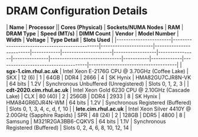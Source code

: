 # DRAM Configuration Details

| **Name**              | **Processor**                                   || **Cores (Physical)** | **Sockets/NUMA Nodes** | **RAM**    | **DRAM Type**       | **Speed (MT/s)** | **DIMM Count** | **Vendor**    | **Model Number**             | **Width** | **Voltage** | **Type Detail**                     | **Slots Used**                     |
|-----------------------|-----------------------------------------------|----------------------|-------------------------|------------|---------------------|------------------|----------------|---------------|------------------------------|-----------|-------------|-------------------------------------|-------------------------------------|
| **sgx-1.cim.rhul.ac.uk** | Intel Xeon E-2176G CPU @ 3.70GHz (Coffee Lake) | SKX | 12 (6)              | 1                       | 64GB       | DDR4               | 2666             | 4              | SK Hynix     | HMA82GU7CJR8N-VK            | 64 bits   | 1.2V        | Synchronous Unbuffered (Unregistered) | Slots 0, 1, 2, 3                  |
| **cdt-2020.cim.rhul.ac.uk** | Intel Xeon Gold 6230 CPU @ 2.10GHz (Cascade Lake) | CLX | 80 (40)             | 2                       | 256GB      | DDR4               | 2933             | 8              | SK Hynix     | HMA84GR6DJR4N-WM            | 64 bits   | 1.2V        | Synchronous Registered (Buffered)   | Slots 0, 1, 3, 4, c, d, f, 10      |
| **lete.cim.rhul.ac.uk**   | Intel Xeon Silver 4410Y @ 2.00GHz (Sapphire Rapids) | SPR | 48 (24)             | 2                       | 128GB      | DDR5               | 4800             | 8              | Samsung      | M321R2GA3BB6-CQKVS          | 64 bits   | 1.1V        | Synchronous Registered (Buffered)   | Slots 0, 2, 4, 6, 8, 10, 12, 14   |
